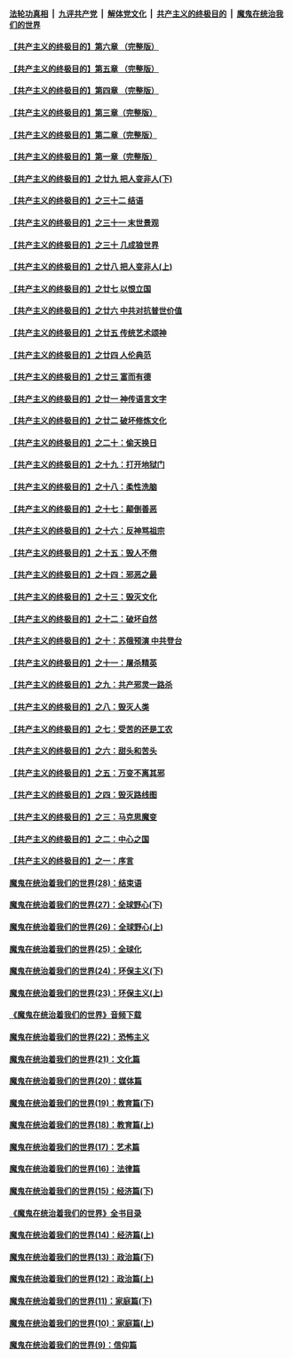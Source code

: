 

####  [法轮功真相](../../../../basic/blob/master/README.md?t=07021531) &nbsp;|&nbsp; [九评共产党](../../../../9ping.md/blob/master/README.md?t=07021531) &nbsp;|&nbsp; [解体党文化](../../../../jtdwh.md/blob/master/README.md?t=07021531)  &nbsp;|&nbsp; [共产主义的终极目的](../../../../gczydzjmd.md/blob/master/README.md?t=07021531) &nbsp;|&nbsp; [魔鬼在统治我们的世界](../../../../mgztzwmdsj.md/blob/master/README.md?t=07021531) 

#### [【共产主义的终极目的】第六章 （完整版）](../pages/nsc422/n11428913.md?t=07021531) 

#### [【共产主义的终极目的】第五章 （完整版）](../pages/nsc422/n11428912.md?t=07021531) 

#### [【共产主义的终极目的】第四章 （完整版）](../pages/nsc422/n11428907.md?t=07021531) 

#### [【共产主义的终极目的】第三章（完整版）](../pages/nsc422/n11428848.md?t=07021531) 

#### [【共产主义的终极目的】第二章（完整版）](../pages/nsc422/n11428831.md?t=07021531) 

#### [【共产主义的终极目的】第一章（完整版）](../pages/nsc422/n11417651.md?t=07021531) 

#### [【共产主义的终极目的】之廿九 把人变非人(下)](../pages/nsc422/n11344140.md?t=07021531) 

#### [【共产主义的终极目的】之三十二 结语](../pages/nsc422/n11360535.md?t=07021531) 

#### [【共产主义的终极目的】之三十一 末世景观](../pages/nsc422/n11351129.md?t=07021531) 

#### [【共产主义的终极目的】之三十 几成狼世界](../pages/nsc422/n11348280.md?t=07021531) 

#### [【共产主义的终极目的】之廿八 把人变非人(上)](../pages/nsc422/n11340492.md?t=07021531) 

#### [【共产主义的终极目的】之廿七 以恨立国](../pages/nsc422/n11336944.md?t=07021531) 

#### [【共产主义的终极目的】之廿六 中共对抗普世价值](../pages/nsc422/n11324785.md?t=07021531) 

#### [【共产主义的终极目的】之廿五 传统艺术颂神](../pages/nsc422/n11296396.md?t=07021531) 

#### [【共产主义的终极目的】之廿四 人伦典范](../pages/nsc422/n11296397.md?t=07021531) 

#### [【共产主义的终极目的】之廿三 富而有德](../pages/nsc422/n11283598.md?t=07021531) 

#### [【共产主义的终极目的】之廿一 神传语言文字](../pages/nsc422/n11263265.md?t=07021531) 

#### [【共产主义的终极目的】之廿二 破坏修炼文化](../pages/nsc422/n11245728.md?t=07021531) 

#### [【共产主义的终极目的】之二十：偷天换日](../pages/nsc422/n11238846.md?t=07021531) 

#### [【共产主义的终极目的】之十九：打开地狱门](../pages/nsc422/n11206376.md?t=07021531) 

#### [【共产主义的终极目的】之十八：柔性洗脑](../pages/nsc422/n11199994.md?t=07021531) 

#### [【共产主义的终极目的】之十七：颠倒善恶](../pages/nsc422/n11179782.md?t=07021531) 

#### [【共产主义的终极目的】之十六：反神骂祖宗](../pages/nsc422/n11166798.md?t=07021531) 

#### [【共产主义的终极目的】之十五：毁人不倦](../pages/nsc422/n11166792.md?t=07021531) 

#### [【共产主义的终极目的】之十四：邪恶之最](../pages/nsc422/n11150249.md?t=07021531) 

#### [【共产主义的终极目的】之十三：毁灭文化](../pages/nsc422/n11135227.md?t=07021531) 

#### [【共产主义的终极目的】之十二：破坏自然](../pages/nsc422/n11135214.md?t=07021531) 

#### [【共产主义的终极目的】之十：苏俄预演 中共登台](../pages/nsc422/n11118424.md?t=07021531) 

#### [【共产主义的终极目的】之十一：屠杀精英](../pages/nsc422/n11118442.md?t=07021531) 

#### [【共产主义的终极目的】之九：共产邪灵一路杀](../pages/nsc422/n11114139.md?t=07021531) 

#### [【共产主义的终极目的】之八：毁灭人类](../pages/nsc422/n11108503.md?t=07021531) 

#### [【共产主义的终极目的】之七：受苦的还是工农](../pages/nsc422/n11101809.md?t=07021531) 

#### [【共产主义的终极目的】之六：甜头和苦头](../pages/nsc422/n11096971.md?t=07021531) 

#### [【共产主义的终极目的】之五：万变不离其邪](../pages/nsc422/n11091285.md?t=07021531) 

#### [【共产主义的终极目的】之四：毁灭路线图](../pages/nsc422/n11086284.md?t=07021531) 

#### [【共产主义的终极目的】之三：马克思魔变](../pages/nsc422/n11061941.md?t=07021531) 

#### [【共产主义的终极目的】之二：中心之国](../pages/nsc422/n11047728.md?t=07021531) 

#### [【共产主义的终极目的】之一：序言](../pages/nsc422/n11086077.md?t=07021531) 

#### [魔鬼在统治着我们的世界(28)：结束语](../pages/nsc422/n10936246.md?t=07021531) 

#### [魔鬼在统治着我们的世界(27)：全球野心(下)](../pages/nsc422/n10928319.md?t=07021531) 

#### [魔鬼在统治着我们的世界(26)：全球野心(上)](../pages/nsc422/n10900318.md?t=07021531) 

#### [魔鬼在统治着我们的世界(25)：全球化](../pages/nsc422/n10788205.md?t=07021531) 

#### [魔鬼在统治着我们的世界(24)：环保主义(下)](../pages/nsc422/n10695307.md?t=07021531) 

#### [魔鬼在统治着我们的世界(23)：环保主义(上)](../pages/nsc422/n10688613.md?t=07021531) 

#### [《魔鬼在统治着我们的世界》音频下载](../pages/nsc422/n10635553.md?t=07021531) 

#### [魔鬼在统治着我们的世界(22)：恐怖主义](../pages/nsc422/n10614727.md?t=07021531) 

#### [魔鬼在统治着我们的世界(21)：文化篇](../pages/nsc422/n10597706.md?t=07021531) 

#### [魔鬼在统治着我们的世界(20)：媒体篇](../pages/nsc422/n10586579.md?t=07021531) 

#### [魔鬼在统治着我们的世界(19)：教育篇(下)](../pages/nsc422/n10564808.md?t=07021531) 

#### [魔鬼在统治着我们的世界(18)：教育篇(上)](../pages/nsc422/n10526970.md?t=07021531) 

#### [魔鬼在统治着我们的世界(17)：艺术篇](../pages/nsc422/n10499093.md?t=07021531) 

#### [魔鬼在统治着我们的世界(16)：法律篇](../pages/nsc422/n10485969.md?t=07021531) 

#### [魔鬼在统治着我们的世界(15)：经济篇(下)](../pages/nsc422/n10469975.md?t=07021531) 

#### [《魔鬼在统治着我们的世界》全书目录](../pages/nsc422/n10464261.md?t=07021531) 

#### [魔鬼在统治着我们的世界(14)：经济篇(上)](../pages/nsc422/n10457370.md?t=07021531) 

#### [魔鬼在统治着我们的世界(13)：政治篇(下)](../pages/nsc422/n10448270.md?t=07021531) 

#### [魔鬼在统治着我们的世界(12)：政治篇(上)](../pages/nsc422/n10444576.md?t=07021531) 

#### [魔鬼在统治着我们的世界(11)：家庭篇(下)](../pages/nsc422/n10440961.md?t=07021531) 

#### [魔鬼在统治着我们的世界(10)：家庭篇(上)](../pages/nsc422/n10435448.md?t=07021531) 

#### [魔鬼在统治着我们的世界(9)：信仰篇](../pages/nsc422/n10432159.md?t=07021531) 

